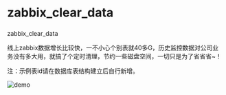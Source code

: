 # zabbix_clear_data

###
zabbix_clear_data

线上zabbix数据增长比较快，一不小心个别表就40多G，历史监控数据对公司业务没有多大用，就搞了个定时清理，节约一些磁盘空间，一切只是为了省省省~！

注：示例表id请在数据库表结构建立后自行新增。

![demo](https://github.com/MorningSong/zabbix_clear_data/blob/master/demo/sql_table.png)

